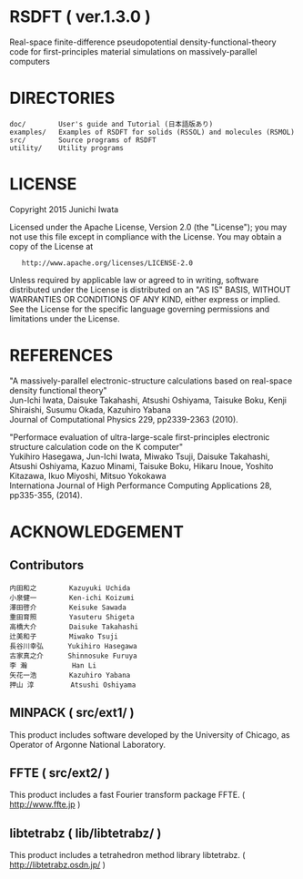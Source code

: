 # RSDFT ( ver.1.3.0 )

Real-space finite-difference pseudopotential density-functional-theory code for first-principles material simulations on massively-parallel computers

# DIRECTORIES
```
doc/		User's guide and Tutorial (日本語版あり)  
examples/	Examples of RSDFT for solids (RSSOL) and molecules (RSMOL)  
src/		Source programs of RSDFT  
utility/	Utility programs  
```
# LICENSE

   Copyright 2015 Junichi Iwata

   Licensed under the Apache License, Version 2.0 (the "License");
   you may not use this file except in compliance with the License.
   You may obtain a copy of the License at

       http://www.apache.org/licenses/LICENSE-2.0

   Unless required by applicable law or agreed to in writing, software
   distributed under the License is distributed on an "AS IS" BASIS,
   WITHOUT WARRANTIES OR CONDITIONS OF ANY KIND, either express or implied.
   See the License for the specific language governing permissions and
   limitations under the License.

# REFERENCES

"A massively-parallel electronic-structure calculations based on real-space density functional theory"  
Jun-Ichi Iwata, Daisuke Takahashi, Atsushi Oshiyama, Taisuke Boku, Kenji Shiraishi, Susumu Okada, Kazuhiro Yabana  
Journal of Computational Physics 229, pp2339-2363 (2010).  


"Performace evaluation of ultra-large-scale first-principles electronic structure calculation code on the K computer"  
Yukihiro Hasegawa, Jun-Ichi Iwata, Miwako Tsuji, Daisuke Takahashi, Atsushi Oshiyama, Kazuo Minami, Taisuke Boku, Hikaru Inoue, Yoshito Kitazawa, Ikuo Miyoshi, Mitsuo Yokokawa  
Internationa Journal of High Performance Computing Applications 28, pp335-355, (2014).  


# ACKNOWLEDGEMENT

## Contributors
```
内田和之        Kazuyuki Uchida  
小泉健一        Ken-ichi Koizumi  
澤田啓介        Keisuke Sawada  
重田育照        Yasuteru Shigeta  
高橋大介        Daisuke Takahashi  
辻美和子        Miwako Tsuji  
長谷川幸弘      Yukihiro Hasegawa  
古家真之介      Shinnosuke Furuya  
李 瀚           Han Li  
矢花一浩        Kazuhiro Yabana  
押山 淳         Atsushi Oshiyama  
```
## MINPACK ( src/ext1/ )

This product includes software developed by the University of Chicago, as Operator of Argonne National Laboratory.

## FFTE ( src/ext2/ )

This product includes a fast Fourier transform package FFTE.
( http://www.ffte.jp )

## libtetrabz ( lib/libtetrabz/ )

This product includes a tetrahedron method library libtetrabz.
( http://libtetrabz.osdn.jp/ )


